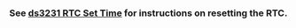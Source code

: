 ### See [ds3231 RTC Set Time](https://github.com/brucestull/Arduino/blob/main/ds3231_SetTime/README.md) for instructions on resetting the RTC.
